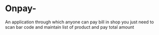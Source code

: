 # Onpay-
  An application through which anyone can pay bill in shop you just need to scan bar code and maintain list of product and pay total amount
